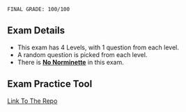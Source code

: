 ```
FINAL GRADE: 100/100
```
## Exam Details

- This exam has 4 Levels, with 1 question from each level.
- A random question is picked from each level. 
- There is <ins>**No Norminette**</ins> in this exam.

## Exam Practice Tool
[Link To The Repo](https://github.com/JCluzet/42_EXAM)
